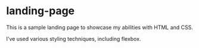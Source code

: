 # landing-page
This is a sample landing page to showcase my abilities with HTML and CSS. 

I've used various styling techniques, including flexbox.